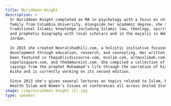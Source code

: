 ```yaml
---
title: Nuriddeen Knight
description: >
  Sr Nuriddeen Knight completed an MA in psychology with a focus on child and
  family from Columbia University. Alongside her academic degree, she studied
  traditional Islamic knowledge including Islamic law, theology, spirituality
  and prophetic biography with local scholars and in the majalis in Amman,
  Jordan.
   
  In 2015 she created Nooralshadhili.com, a holistic initiative focused on human
  development through education, research, and counseling. Her written work has
  been featured in thepublicdiscourse.com, mvslim.com, altmuslimah.com,
  sapelosquare.com, and thedemureist.com. She compiled a collection of 40
  sayings from the prophet Muhammad’s life through the narration of his wife
  Aisha and is currently working on its second edition.
   
  Since 2013 she's given several lectures on topics related to Islam, Mental
  Health Islam and Women's Issues at conferences all across United States.
image: /img/nuriddeen knight (2).jpg
type: speaker
---
```


